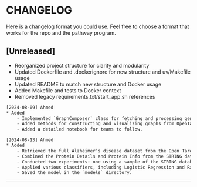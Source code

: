 # CHANGELOG

Here is a changelog format you could use. Feel free to choose a format that works for the repo and the pathway program.

## [Unreleased]
- Reorganized project structure for clarity and modularity
- Updated Dockerfile and .dockerignore for new structure and uv/Makefile usage
- Updated README to match new structure and Docker usage
- Added Makefile and tests to Docker context
- Removed legacy requirements.txt/start_app.sh references

```txt
[2024-08-09] Ahmed
* Added
    - Implemented `GraphComposer` class for fetching and processing gene-protein data.
    - Added methods for constructing and visualizing graphs from OpenTargets and STRING data.
    - Added a detailed notebook for teams to follow.

[2024-08-13] Ahmed
* Added
    - Retrieved the full Alzheimer’s disease dataset from the Open Targets platform using BigQuery.
    - Combined the Protein Details and Protein Info from the STRING database.
    - Conducted two experiments: one using a sample of the STRING database with the same length as the Alzheimer’s disease dataset, and another using the entire STRING database.
    - Applied various classifiers, including Logistic Regression and Random Forest.
    - Saved the model in the `models` directory.
```
---
